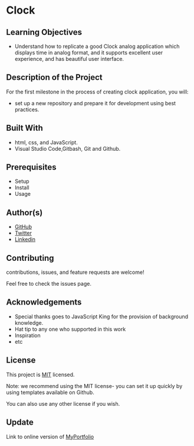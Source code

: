 # Clock

## Learning Objectives
- Understand how to replicate a good Clock analog application which displays time in analog format, and it supports excellent user experience, and has beautiful user interface.

## Description of the Project
For the first milestone in the process of creating clock application, you will:
- set up a new repository and prepare it for development using best practices.

## Built With 
- html, css, and JavaScript.
- Visual Studio Code,Gitbash, Git and Github.

## Prerequisites
- Setup
- Install
- Usage

## Author(s)
- [GitHub](https://github.com/lugard1)
- [Twitter](https://twitter.com/Dsn3kings)
- [Linkedin](https://www.linkedin.com/in/lugard-agu-45bb05b6)

## Contributing
contributions, issues, and feature requests are welcome!

Feel free to check the issues page.

## Acknowledgements
- Special thanks goes to JavaScript King for the provision of background knowledge.
- Hat tip to any one who supported in this work
- Inspiration
- etc

## License
This project is [MIT](LICENSE) licensed.

Note: we recommend using the MIT license- you can set it up quickly by using templates available on Github.

You can also use any other license if you wish.

## Update
Link to online version of [MyPortfolio](https://lugard1.github.io/myportfolio2/)
